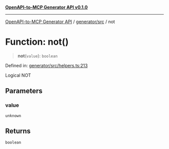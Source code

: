 [**OpenAPI-to-MCP Generator API v0.1.0**](../../../README.md)

***

[OpenAPI-to-MCP Generator API](../../../modules.md) / [generator/src](../README.md) / not

# Function: not()

> **not**(`value`): `boolean`

Defined in: [generator/src/helpers.ts:213](https://github.com/salacoste/openapi-mcp-generator/blob/fda5c6400a831cddbad9eacd652e11b2f7410b22/packages/generator/src/helpers.ts#L213)

Logical NOT

## Parameters

### value

`unknown`

## Returns

`boolean`
